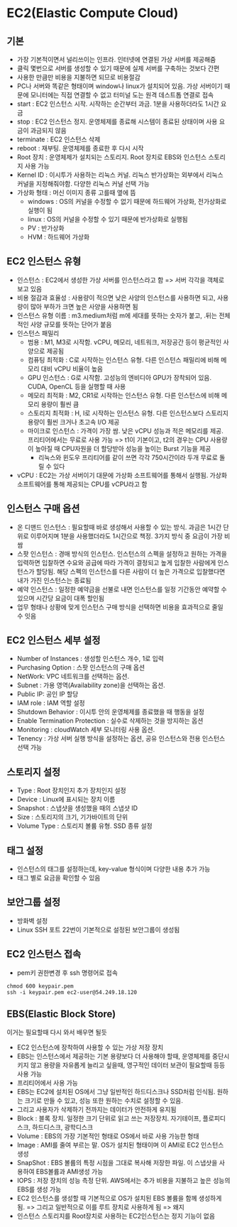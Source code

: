 # EC2(Elastic Compute Cloud)

## 기본

- 가장 기본적이면서 널리쓰이는 인프라. 인터넷에 연결된 가상 서버를 제공해줌
- 클릭 몇번으로 서버를 생성할 수 있기 때문에 실제 서버를 구축하는 것보다 간편
- 사용한 만큼만 비용을 지불하면 되므로 비용절감
- PC나 서버와 똑같은 형태이며 window나 linux가 설치되어 있음. 가상 서버이기 때문에 모니터에는 직접 연결할 수 없고 터미널 도는 원격 데스트톱 연결로 접속
- start : EC2 인스턴스 시작. 시작하는 순간부터 과금. 1분을 사용하더라도 1시간 요금
- stop : EC2 인스턴스 정지. 운영체제를 종료해 시스템이 종료된 상태이며 사용 요금이 과금되지 않음
- terminate : EC2 인스턴스 삭제
- reboot : 재부팅. 운영체제를 종료한 후 다시 시작
- Root 장치 : 운영체제가 설치되는 스토리지. Root 장치로 EBS와 인스턴스 스토리지 사용 가능
- Kernel ID : 이시투가 사용하는 리눅스 커널. 리눅스 반가상화는 외부에서 리눅스 커널을 지정해줘야함. 다양한 리눅스 커널 선택 가능
- 가상화 형태 : 머신 이미지 종류 고를때 옆에 뜸
  - windows : OS의 커널을 수정할 수 없기 때문에 하드웨어 가상화, 전가상화로 실행이 됨
  - linux : OS의 커널을 수정할 수 있기 때문에 반가상화로 실행됨
  - PV : 반가상화
  - HVM : 하드웨어 가상화

## EC2 인스턴스 유형

- 인스턴스 : EC2에서 생성한 가상 서버를 인스턴스라고 함 => 서버 각각을 객체로 보고 있음
- 비용 절감과 효율성 : 사용량이 적으면 낮은 사양의 인스턴스를 사용하면 되고, 사용량이 많아 부하가 크면 높은 사양을 사용하면 됨
- 인스턴스 유형 이름 : m3.medium처럼 m에 세대를 뜻하는 숫자가 붙고, .뒤는 전체적인 사양 규모를 뜻하는 단어가 붙음
- 인스턴스 패밀리
  - 범용 : M1, M3로 시작함. vCPU, 메모리, 네트워크, 저장공간 등이 평균적인 사양으로 제공됨
  - 컴퓨팅 최적화 : C로 시작하는 인스턴스 유형. 다른 인스턴스 패밀리에 비해 메모리 대비 vCPU 비율이 높음
  - GPU 인스턴스 : G로 시작함. 고성능의 엔비디아 GPU가 장착되어 있음. CUDA, OpenCL 등을 실행할 때 사용
  - 메모리 최적화 : M2, CR1로 시작하는 인스턴스 유형. 다른 인스턴스에 비해 메모리 용량이 훨씬 큼
  - 스토리지 최적화 : H, I로 시작하는 인스턴스 유형. 다른 인스턴스보다 스토리지 용량이 훨씬 크거나 초고속 I/O 제공
  - 마이크로 인스턴스 : 가격이 가장 쌈. 낮은 vCPU 성능과 적은 메모리를 제공. 프리티어에서는 무료로 사용 가능 => t1이 기본이고, t2의 경우는 CPU 사용량이 높아질 때 CPU자원을 더 할당받아 성능을 높이는 Burst 기능을 제공
    - 리눅스와 윈도우 프리티어를 같이 쓰면 각각 750시간이라 두개 무료로 돌릴 수 있다
- vCPU : EC2는 가상 서버이기 대문에 가상화 소프트웨어를 통해서 실행됨. 가상화 소프트웨어를 통해 제공되는 CPU를 vCPU라고 함

## 인스턴스 구매 옵션

- 온 디맨드 인스턴스 : 필요할때 바로 생성해서 사용할 수 있는 방식. 과금은 1시간 단위로 이루어지며 1분을 사용했더라도 1시간으로 책정. 3가지 방식 중 요금이 가장 비쌈
- 스팟 인스턴스 : 경매 방식의 인스턴스. 인스턴스의 스펙을 설정하고 원하는 가격을 입력하면 입찰하면 수요와 공급에 따라 가격이 결정되고 높게 입찰한 사람에게 인스턴스가 할당됨. 해당 스펙의 인스턴스를 다른 사람이 더 높은 가격으로 입찰했다면 내가 가진 인스턴스는 종료됨
- 예약 인스턴스 : 일정한 예약금을 선불로 내면 인스턴스를 일정 기간동안 예약할 수 있으며 시간당 요금이 대폭 할인됨
- 업무 형태나 상황에 맞게 인스턴스 구매 방식을 선택하면 비용을 효과적으로 줄일 수 잇음

## EC2 인스턴스 세부 설정 

- Number of Instances : 생성할 인스턴스 개수, 1로 입력
- Purchasing Option : 스팟 인스턴스의 구매 옵션
- NetWork: VPC 네트워크를 선택하는 옵션.
- Subnet : 가용 영역(Availability zone)을 선택하는 옵션.
- Public IP: 공인 IP 할당
- IAM role : IAM 역할 설정
- Shutdown Behavior : 이시투 안의 운영체제를 종료했을 때 행동을 설정
- Enable Termination Protection : 실수로 삭제하는 것을 방지하는 옵션
- Monitoring : cloudWatch 세부 모니터링 사용 옵션.
- Tenency : 가상 서버 실행 방식을 설정하는 옵션, 공유 인스턴스와 전용 인스턴스 선택 가능


## 스토리지 설정

- Type : Root 장치인지 추가 장치인지 설정
- Device : Linux에 표시되는 장치 이름
- Snapshot : 스냅샷을 생성했을 때의 스냅샷 ID
- Size : 스토리지의 크기, 기가바이트의 단위
- Volume Type : 스토리지 볼륨 유형. SSD 종류 설정

## 태그 설정

- 인스턴스의 태그를 설정하는데, key-value 형식이며 다양한 내용 추가 가능
- 태그 별로 요금을 확인할 수 있음

## 보안그룹 설정

- 방화벽 설정
- Linux SSH 포트 22번이 기본적으로 설정된 보안그룹이 생성됨

## EC2 인스턴스 접속

- pem키 권한변경 후 ssh 명령어로 접속

```shell
chmod 600 keypair.pem
ssh -i keypair.pem ec2-user@54.249.18.120
```

## EBS(Elastic Block Store)

이거는 필요할때 다시 와서 배우면 될듯

- EC2 인스턴스에 장착하여 사용할 수 있는 가상 저장 장치
- EBS는 인스턴스에서 제공하는 기본 용량보다 더 사용해야 할때, 운영체제를 중단시키지 않고 용량을 자유롭게 늘리고 싶을때, 영구적인 데이터 보관이 필요할때 등등 사용 가능
- 프리티어에서 사용 가능
- EBS는 EC2에 설치된 OS에서 그냥 일반적인 하드디스크나 SSD처럼 인식됨. 원하는 크기로 만들 수 있고, 성능 또한 원하는 수치로 설정할 수 있음.
- 그리고 사용자가 삭제하기 전까지는 데이터가 안전하게 유지됨
- Block : 블록 장치. 일정한 크기 단위로 읽고 쓰는 저장장치. 자기테이프, 플로피디스크, 하드디스크, 광학디스크
- Volume : EBS의 가장 기본적인 형태로 OS에서 바로 사용 가능한 형태
- Image : AMI를 줄여 부르는 말. OS가 설치된 형태이며 이 AMI로 EC2 인스턴스 생성
- SnapShot : EBS 볼륨의 특정 시점을 그대로 복사해 저장한 파일. 이 스냅샷을 사용하여 EBS볼륨과 AMI생성 가능
- IOPS : 저장 장치의 성능 측정 단위. AWS에서는 추가 비용을 지불하고 높은 성능의 EBS를 생성 가능
- EC2 인스턴스를 생성할 때 기본적으로 OS가 설치된 EBS 볼륨을 함께 생성하게 됨. => 그리고 일반적으로 이를 루트 장치로 사용하게 됨 => 왜지
- 인스턴스 스토리지를 Root장치로 사용하는 EC2인스턴스는 정지 기능이 없음